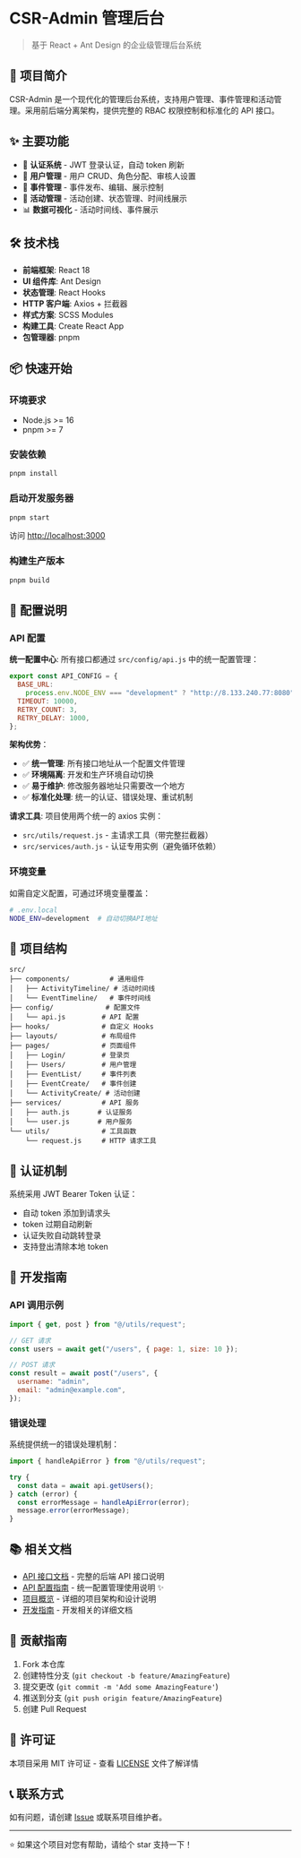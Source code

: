 # CSR-Admin 管理后台

> 基于 React + Ant Design 的企业级管理后台系统

## 🚀 项目简介

CSR-Admin 是一个现代化的管理后台系统，支持用户管理、事件管理和活动管理。采用前后端分离架构，提供完整的 RBAC 权限控制和标准化的 API 接口。

## ✨ 主要功能

- 🔐 **认证系统** - JWT 登录认证，自动 token 刷新
- 👥 **用户管理** - 用户 CRUD、角色分配、审核人设置
- 📅 **事件管理** - 事件发布、编辑、展示控制
- 🎯 **活动管理** - 活动创建、状态管理、时间线展示
- 📊 **数据可视化** - 活动时间线、事件展示

## 🛠️ 技术栈

- **前端框架**: React 18
- **UI 组件库**: Ant Design
- **状态管理**: React Hooks
- **HTTP 客户端**: Axios + 拦截器
- **样式方案**: SCSS Modules
- **构建工具**: Create React App
- **包管理器**: pnpm

## 📦 快速开始

### 环境要求

- Node.js >= 16
- pnpm >= 7

### 安装依赖

```bash
pnpm install
```

### 启动开发服务器

```bash
pnpm start
```

访问 [http://localhost:3000](http://localhost:3000)

### 构建生产版本

```bash
pnpm build
```

## 🔧 配置说明

### API 配置

**统一配置中心**: 所有接口都通过 `src/config/api.js` 中的统一配置管理：

```javascript
export const API_CONFIG = {
  BASE_URL:
    process.env.NODE_ENV === "development" ? "http://8.133.240.77:8080" : "/",
  TIMEOUT: 10000,
  RETRY_COUNT: 3,
  RETRY_DELAY: 1000,
};
```

**架构优势**：

- ✅ **统一管理**: 所有接口地址从一个配置文件管理
- ✅ **环境隔离**: 开发和生产环境自动切换
- ✅ **易于维护**: 修改服务器地址只需要改一个地方
- ✅ **标准化处理**: 统一的认证、错误处理、重试机制

**请求工具**: 项目使用两个统一的 axios 实例：

- `src/utils/request.js` - 主请求工具（带完整拦截器）
- `src/services/auth.js` - 认证专用实例（避免循环依赖）

### 环境变量

如需自定义配置，可通过环境变量覆盖：

```bash
# .env.local
NODE_ENV=development  # 自动切换API地址
```

## 📁 项目结构

```
src/
├── components/          # 通用组件
│   ├── ActivityTimeline/ # 活动时间线
│   └── EventTimeline/   # 事件时间线
├── config/             # 配置文件
│   └── api.js         # API 配置
├── hooks/             # 自定义 Hooks
├── layouts/           # 布局组件
├── pages/             # 页面组件
│   ├── Login/         # 登录页
│   ├── Users/         # 用户管理
│   ├── EventList/     # 事件列表
│   ├── EventCreate/   # 事件创建
│   └── ActivityCreate/ # 活动创建
├── services/          # API 服务
│   ├── auth.js       # 认证服务
│   └── user.js       # 用户服务
└── utils/             # 工具函数
    └── request.js     # HTTP 请求工具
```

## 🔐 认证机制

系统采用 JWT Bearer Token 认证：

- 自动 token 添加到请求头
- token 过期自动刷新
- 认证失败自动跳转登录
- 支持登出清除本地 token

## 📖 开发指南

### API 调用示例

```javascript
import { get, post } from "@/utils/request";

// GET 请求
const users = await get("/users", { page: 1, size: 10 });

// POST 请求
const result = await post("/users", {
  username: "admin",
  email: "admin@example.com",
});
```

### 错误处理

系统提供统一的错误处理机制：

```javascript
import { handleApiError } from "@/utils/request";

try {
  const data = await api.getUsers();
} catch (error) {
  const errorMessage = handleApiError(error);
  message.error(errorMessage);
}
```

## 📚 相关文档

- [API 接口文档](./API_DOCS.md) - 完整的后端 API 接口说明
- [API 配置指南](./API_CONFIG_GUIDE.md) - 统一配置管理使用说明 ✨
- [项目概览](./PROJECT_OVERVIEW.md) - 详细的项目架构和设计说明
- [开发指南](./docs/) - 开发相关的详细文档

## 🤝 贡献指南

1. Fork 本仓库
2. 创建特性分支 (`git checkout -b feature/AmazingFeature`)
3. 提交更改 (`git commit -m 'Add some AmazingFeature'`)
4. 推送到分支 (`git push origin feature/AmazingFeature`)
5. 创建 Pull Request

## 📄 许可证

本项目采用 MIT 许可证 - 查看 [LICENSE](LICENSE) 文件了解详情

## 📞 联系方式

如有问题，请创建 [Issue](../../issues) 或联系项目维护者。

---

⭐ 如果这个项目对您有帮助，请给个 star 支持一下！

